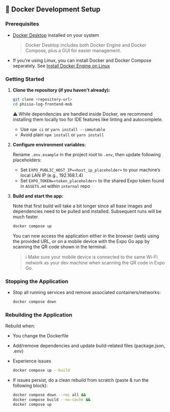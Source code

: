 ## 🐳 Docker Development Setup

### Prerequisites

- [Docker Desktop](https://www.docker.com/products/docker-desktop/) installed on your system
  > Docker Desktop includes both Docker Engine and Docker Compose, plus a GUI for easier management.
- If you're using Linux, you can install Docker and Docker Compose separately. See [Install Docker Engine on Linux](https://docs.docker.com/engine/install/)

### Getting Started

1. **Clone the repository (if you haven't already):**

   ```bash
   git clone <repository-url>
   cd phisio-log-frontend-mob
   ```

   ⚠️ While dependencies are handled inside Docker, we recommend installing them locally too for IDE features like linting and autocomplete.
   - Use `npm ci` or `yarn install --immutable`
   - Avoid plain `npm install` or `yarn install`

2. **Configure environment variables:**

   Rename `.env.example` in the project root to `.env`, then update following placeholders:
   - Set `EXPO_PUBLIC_HOST_IP=<host_ip_placeholder>` to your machine’s local LAN IP (e.g., 192.168.1.4)
   - Set `EXPO_TOKEN=<token_placeholder>` to the shared Expo token found in `ASSETS.md` within `internal` repo

3. **Build and start the app:**

   Note that first build will take a bit longer since all base images and dependencies need to be pulled and installed. Subsequent runs will be much faster.

   ```bash
   docker compose up
   ```

   You can now access the application either in the browser (web) using the provided URL, or on a mobile device with the Expo Go app by scanning the QR code shown in the terminal.

   > ℹ️ Make sure your mobile device is connected to the same Wi-Fi network as your dev machine when scanning the QR code in Expo Go.

### Stopping the Application

- Stop all running services and remove associated containers/networks:

  ```bash
  docker compose down
  ```

### Rebuilding the Application

Rebuild when:

- You change the Dockerfile
- Add/remove dependencies and update build-related files (package.json, .env)
- Experience issues

  ```bash
  docker compose up --build
  ```

- If issues persist, do a clean rebuild from scratch (paste & run the following block):

  ```bash
  docker compose down --rmi all &&
  docker compose build --no-cache &&
  docker compose up
  ```

